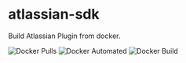 # atlassian-sdk
Build Atlassian Plugin from docker.

![Docker Pulls](https://img.shields.io/docker/pulls/silentstormzc/jdk.svg)
![Docker Automated](https://img.shields.io/docker/automated/silentstormzc/jdk.svg)
![Docker Build](https://img.shields.io/docker/build/silentstormzc/jdk.svg)
